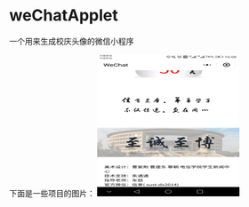 # weChatApplet
一个用来生成校庆头像的微信小程序

下面是一些项目的图片：
<img src="https://github.com/AC-greener/weChatApplet/blob/master/imgs/Screenshot_20180507-160836.png" width=256 height=256 />

